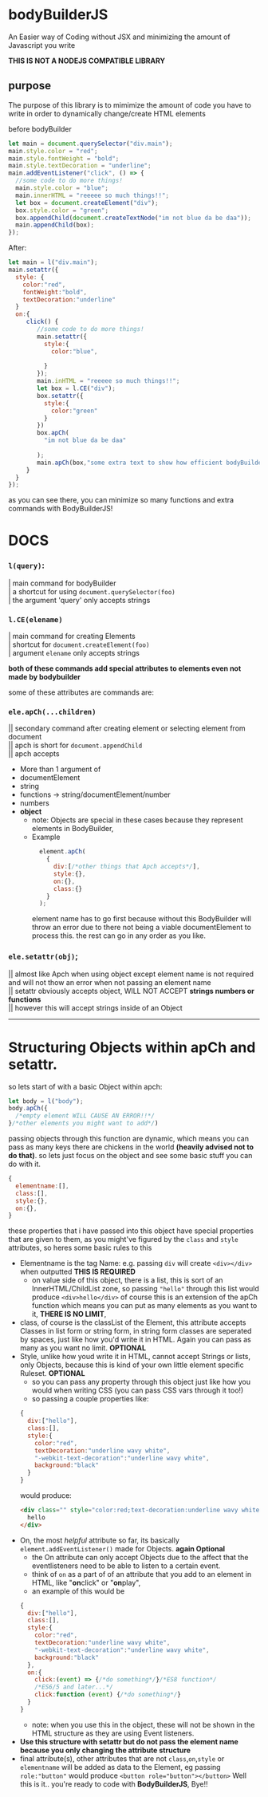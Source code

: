 # bodyBuilderJS
An Easier way of Coding without JSX and minimizing the amount of Javascript you write

**THIS IS NOT A NODEJS COMPATIBLE LIBRARY**
## purpose
The purpose of this library is to mimimize the amount of code you have to write in order to dynamically change/create HTML elements

before bodyBuilder
```javascript
let main = document.querySelector("div.main");
main.style.color = "red";
main.style.fontWeight = "bold";
main.style.textDecoration = "underline";
main.addEventListener("click", () => {
  //some code to do more things!
  main.style.color = "blue";
  main.innerHTML = "reeeee so much things!!";
  let box = document.createElement("div");
  box.style.color = "green";
  box.appendChild(document.createTextNode("im not blue da be daa"));
  main.appendChild(box);
});
```
After:
```javascript
let main = l("div.main");
main.setattr({
  style: {
    color:"red",
    fontWeight:"bold",
    textDecoration:"underline"
  }
  on:{
     click() {
        //some code to do more things!
        main.setattr({
          style:{
            color:"blue",
            
          }
        });
        main.inHTML = "reeeee so much things!!";
        let box = l.CE("div");
        box.setattr({
          style:{
            color:"green"
          }
        })
        box.apCh(
          "im not blue da be daa"
          
        );
        main.apCh(box,"some extra text to show how efficient bodyBuilderJS is!");
     }
  }
});
```
as you can see there, you can minimize so many functions and extra commands with BodyBuilderJS!





# DOCS

### `l(query)`:
 | main command for bodyBuilder<br>
 | a shortcut for using `document.querySelector(foo)`<br>
 | the argument 'query' only accepts strings<br>
### `l.CE(elename)`
 | main command for creating Elements<br>
 | shortcut for `document.createElement(foo)`<br>
 | argument `elename` only accepts strings<br>

**both of these commands add special attributes to elements even not made by bodybuilder**

some of these attributes are commands are:

### `ele.apCh(...children)`
 || secondary command after creating element or selecting element from document<br>
 || apch is short for `document.appendChild`<br>
 || apch accepts <br>
* More than 1 argument of 
* documentElement
* string
* functions -> string/documentElement/number
* numbers
* **object**
  * note: Objects are special in these cases because they represent elements in BodyBuilder,
  * Example
    ```javascript
      element.apCh(
        {
          div:[/*other things that Apch accepts*/],
          style:{},
          on:{},
          class:{}
        }
      );
    ```
    element name has to go first because without this BodyBuilder will throw an error due to there not being a viable documentElement to process this. the rest can go in any order as you like.
### `ele.setattr(obj)`;
   || almost like Apch when using object except element name is not required and will not thow an error when not passing an element name <br>
   || setattr obviously accepts object, WILL NOT ACCEPT **strings numbers or functions**<br>
   || however this will accept strings inside of an Object
   
   <hr>
   
# Structuring Objects within apCh and setattr.
so lets start of with a basic Object within apch:
```javascript
let body = l("body");
body.apCh({
  /*empty element WILL CAUSE AN ERROR!!*/
}/*other elements you might want to add*/)
```
passing objects through this function are dynamic, which means you can pass as many keys there are chickens in the world **(heavily advised not to do that)**.
so lets just focus on the object and see some basic stuff you can do with it.
```javascript
{
  elementname:[],
  class:[],
  style:{},
  on:{},
}
```
these properties that i have passed into this object have special properties that are given to them, as you might've figured by the `class` and `style` attributes, so heres some basic rules to this
* Elementname is the tag Name: e.g. passing `div` will create `<div></div>` when outputted   **THIS IS REQUIRED**
  * on value side of this object, there is a list, this is sort of an InnerHTML/ChildList zone, so passing `"hello"` through this list would produce `<div>hello</div>` of course this is an extension of the apCh function which means you can put as many elements as you want to it, **THERE IS NO LIMIT**,
* class, of course is the classList of the Element, this attribute accepts Classes in list form or string form, in string form classes are seperated by spaces, just like how you'd write it in HTML. Again you can pass as many as you want no limit. **OPTIONAL**
* Style, unlike how youd write it in HTML, cannot accept Strings or lists, only Objects, because this is kind of your own little element specific Ruleset.     **OPTIONAL**
  * so you can pass any property through this object just like how you would when writing CSS (you can pass CSS vars through it too!)
  * so passing a couple properties like:
  ```javascript
  {
    div:["hello"],
    class:[],
    style:{
      color:"red",
      textDecoration:"underline wavy white",
      "-webkit-text-decoration":"underline wavy white",
      background:"black"
    }
  }
  ```
  would produce:
  ```html
  <div class="" style="color:red;text-decoration:underline wavy white;-webkit-text-decoration:underline wavy white;background:black;">
    hello
  </div>
  ```
* On, the most *helpful* attribute so far, its basically ```element.addEventListener()``` made for Objects. **again Optional**
  * the On attribute can only accept Objects due to the affect that the eventlisteners need to be able to listen to a certain event.
  * think of `on` as a part of of an attribute that you add to an element in HTML, like "**on**click" or "**on**play",
  * an example of this would be
  ```javascript
  {
    div:["hello"],
    class:[],
    style:{
      color:"red",
      textDecoration:"underline wavy white",
      "-webkit-text-decoration":"underline wavy white",
      background:"black"
    },
    on:{
      click:(event) => {/*do something*/}/*ES8 function*/
      /*ES6/5 and later...*/
      click:function (event) {/*do something*/}
    }
  }
  ```
  * note: when you use this in the object, these will not be shown in the HTML structure as they are using Event listeners.
* **Use this structure with setattr but do not pass the element name because you only changing the attribute structure**
* final attribute(s), other attributes that are not `class`,`on`,`style` or `elementname` will be added as data to the Element, eg passing `role:"button"` would produce `<button role="button"></button>`
Well this is it.. you're ready to code with **BodyBuilderJS**, Bye!!
